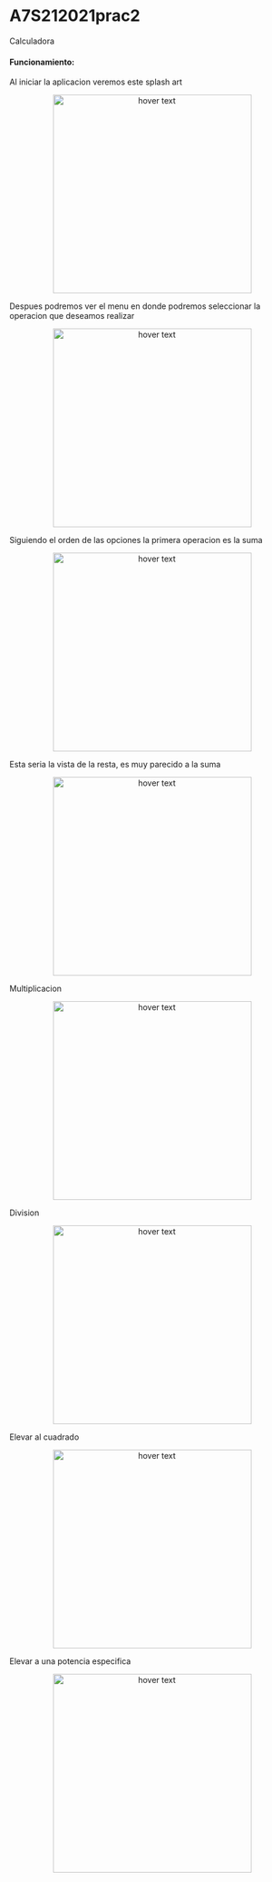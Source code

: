 # A7S212021prac2
Calculadora

#### Funcionamiento:

Al iniciar la aplicacion veremos este splash art

<p align="center">
  <img src="https://github.com/Thelocoko/imagenes/blob/main/prac2/00.png" width="350" title="hover text">
</p>

Despues podremos ver el menu en donde podremos seleccionar la operacion que deseamos realizar

<p align="center">
  <img src="https://github.com/Thelocoko/imagenes/blob/main/prac2/01.png" width="350" title="hover text">
</p>

Siguiendo el orden de las opciones la primera operacion es la suma

<p align="center">
  <img src="https://github.com/Thelocoko/imagenes/blob/main/prac2/02.png" width="350" title="hover text">
</p>

Esta seria la vista de la resta, es muy parecido a la suma

<p align="center">
  <img src="https://github.com/Thelocoko/imagenes/blob/main/prac2/03.png" width="350" title="hover text">
</p>

Multiplicacion

<p align="center">
  <img src="https://github.com/Thelocoko/imagenes/blob/main/prac2/04.png" width="350" title="hover text">
</p>

Division
<p align="center">
  <img src="https://github.com/Thelocoko/imagenes/blob/main/prac2/05.png" width="350" title="hover text">
</p>

Elevar al cuadrado

<p align="center">
  <img src="https://github.com/Thelocoko/imagenes/blob/main/prac2/06.png" width="350" title="hover text">
</p>

Elevar a una potencia especifica

<p align="center">
  <img src="https://github.com/Thelocoko/imagenes/blob/main/prac2/07.png" width="350" title="hover text">
</p>
